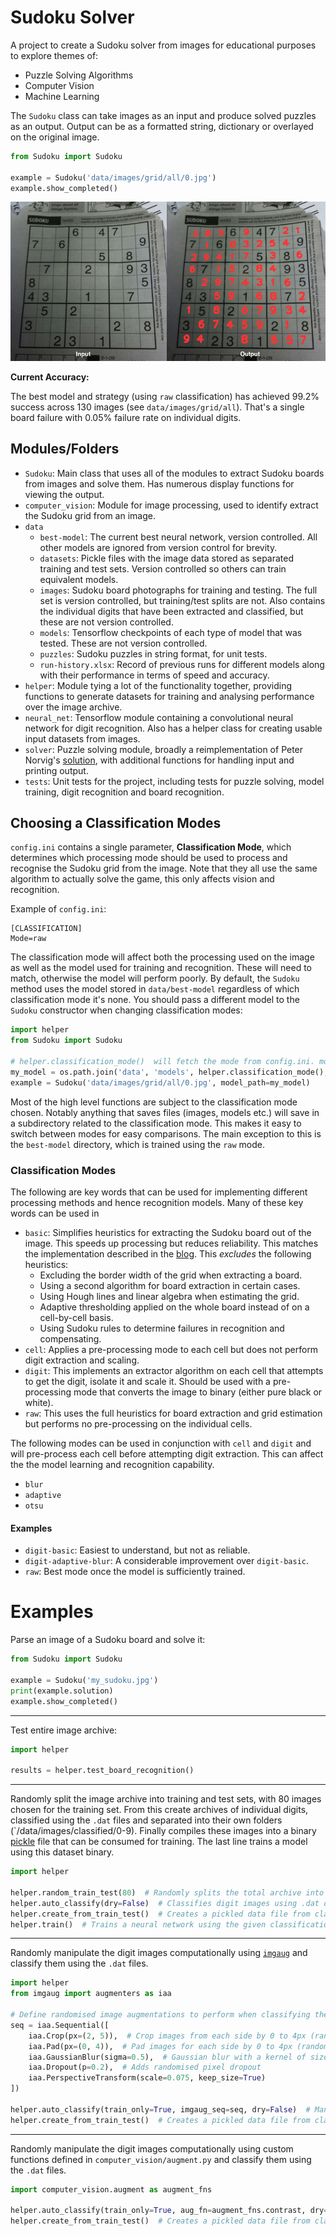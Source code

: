 # Sudoku Solver

A project to create a Sudoku solver from images for educational purposes to explore themes of:

* Puzzle Solving Algorithms
* Computer Vision
* Machine Learning


The `Sudoku` class can take images as an input and produce solved puzzles as an output. Output can be as a formatted string, dictionary or overlayed on the original image.

```python
from Sudoku import Sudoku

example = Sudoku('data/images/grid/all/0.jpg')
example.show_completed()
```

![Before and After](docs/images/before_after.png)

**Current Accuracy:**

The best model and strategy (using `raw` classification) has achieved 99.2% success across 130 images (see `data/images/grid/all`). That's a single board failure with 0.05% failure rate on individual digits.


## Modules/Folders

* `Sudoku`: Main class that uses all of the modules to extract Sudoku boards from images and solve them. Has numerous display functions for viewing the output.
* `computer_vision`: Module for image processing, used to identify extract the Sudoku grid from an image.
* `data`
    * `best-model`: The current best neural network, version controlled. All other models are ignored from version control for brevity.
    * `datasets`: Pickle files with the image data stored as separated training and test sets. Version controlled so others can train equivalent models.
    * `images`: Sudoku board photographs for training and testing. The full set is version controlled, but training/test splits are not. Also contains the individual digits that have been extracted and classified, but these are not version controlled.
    * `models`: Tensorflow checkpoints of each type of model that was tested. These are not version controlled.
    * `puzzles`: Sudoku puzzles in string format, for unit tests.
    * `run-history.xlsx`: Record of previous runs for different models along with their performance in terms of speed and accuracy.
* `helper`: Module tying a lot of the functionality together, providing functions to generate datasets for training and analysing performance over the image archive.
* `neural_net`: Tensorflow module containing a convolutional neural network for digit recognition. Also has a helper class for creating usable input datasets from images.
* `solver`: Puzzle solving module, broadly a reimplementation of Peter Norvig's [solution](http://norvig.com/sudoku.html), with additional functions for handling input and printing output.
* `tests`: Unit tests for the project, including tests for puzzle solving, model training, digit recognition and board recognition.

## Choosing a Classification Modes

`config.ini` contains a single parameter, **Classification Mode**, which determines which processing mode should be used to process and recognise the Sudoku grid from the image. Note that they all use the same algorithm to actually solve the game, this only affects vision and recognition.


Example of `config.ini`:

```
[CLASSIFICATION]
Mode=raw
```

The classification mode will affect both the processing used on the image as well as the model used for training and recognition. These will need to match, otherwise the model will perform poorly. By default, the `Sudoku` method uses the model stored in `data/best-model` regardless of which classification mode it's none. You should pass a different model to the `Sudoku` constructor when changing classification modes:

```python
import helper
from Sudoku import Sudoku

# helper.classification_mode()  will fetch the mode from config.ini. model.ckpt is the default name used in the training functions.
my_model = os.path.join('data', 'models', helper.classification_mode(), 'model.ckpt')
example = Sudoku('data/images/grid/all/0.jpg', model_path=my_model)
```

Most of the high level functions are subject to the classification mode chosen. Notably anything that saves files (images, models etc.) will save in a subdirectory related to the classification mode. This makes it easy to switch between modes for easy comparisons. The main exception to this is the `best-model` directory, which is trained using the `raw` mode.

### Classification Modes

The following are key words that can be used for implementing different processing methods and hence recognition models. Many of these key words can be used in

* `basic`: Simplifies heuristics for extracting the Sudoku board out of the image. This speeds up processing but reduces reliability. This matches the implementation described in the [blog](https://medium.com/@neshpatel/solving-sudoku-part-ii-9a7019d196a2). This *excludes* the following heuristics:
    * Excluding the border width of the grid when extracting a board.
    * Using a second algorithm for board extraction in certain cases.
    * Using Hough lines and linear algebra when estimating the grid.
    * Adaptive thresholding applied on the whole board instead of on a cell-by-cell basis.
    * Using Sudoku rules to determine failures in recognition and compensating.
* `cell`: Applies a pre-processing mode to each cell but does not perform digit extraction and scaling.
* `digit`: This implements an extractor algorithm on each cell that attempts to get the digit, isolate it and scale it. Should be used with a pre-processing mode that converts the image to binary (either pure black or white).
* `raw`: This uses the full heuristics for board extraction and grid estimation but performs no pre-processing on the individual cells.

The following modes can be used in conjunction with `cell` and `digit` and will pre-process each cell before attempting digit extraction. This can affect the the model learning and recognition capability.

* `blur`
* `adaptive`
* `otsu`

#### Examples

* `digit-basic`: Easiest to understand, but not as reliable.
* `digit-adaptive-blur`: A considerable improvement over `digit-basic`.
* `raw`: Best mode once the model is sufficiently trained.


# Examples

Parse an image of a Sudoku board and solve it:

```python
from Sudoku import Sudoku

example = Sudoku('my_sudoku.jpg')
print(example.solution)
example.show_completed()
```

---

Test entire image archive:

```python
import helper

results = helper.test_board_recognition()
```

---

Randomly split the image archive into training and test sets, with 80 images chosen for the training set. From this create archives of individual digits, classified using the `.dat` files and separated into their own folders (`/data/images/classified/0-9). Finally compiles these images into a binary [pickle](https://docs.python.org/3/library/pickle.html) file that can be consumed for training. The last line trains a model using this dataset binary.

```python
import helper

helper.random_train_test(80)  # Randomly splits the total archive into a training and test.
helper.auto_classify(dry=False)  # Classifies digit images using .dat descriptors without manipulation.
helper.create_from_train_test()  # Creates a pickled data file from classified digit images for training.
helper.train()  # Trains a neural network using the given classification mode and this dataset.
```

---

Randomly manipulate the digit images computationally using [`imgaug`]() and classify them using the `.dat` files.

```python
import helper
from imgaug import augmenters as iaa

# Define randomised image augmentations to perform when classifying the data
seq = iaa.Sequential([
    iaa.Crop(px=(2, 5)),  # Crop images from each side by 0 to 4px (randomly directions)
    iaa.Pad(px=(0, 4)),  # Pad images for each side by 0 to 4px (random directions)
    iaa.GaussianBlur(sigma=0.5),  # Gaussian blur with a kernel of size sigma
    iaa.Dropout(p=0.2),  # Adds randomised pixel dropout
    iaa.PerspectiveTransform(scale=0.075, keep_size=True)
])

helper.auto_classify(train_only=True, imgaug_seq=seq, dry=False)  # Manipulation using imgaug
helper.create_from_train_test()  # Creates a pickled data file from classified digit images for training.
```

---

Randomly manipulate the digit images computationally using custom functions defined in `computer_vision/augment.py` and classify them using the `.dat` files.

```python
import computer_vision.augment as augment_fns

helper.auto_classify(train_only=True, aug_fn=augment_fns.contrast, dry=False)  # Custom manipulation
helper.create_from_train_test()  # Creates a pickled data file from classified digit images for training.
```